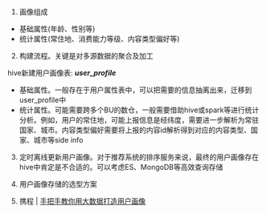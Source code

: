 1. 画像组成
 - 基础属性(年龄、性别等)
 - 统计属性(常住地、消费能力等级、内容类型偏好等)
 
2. 构建流程。关键是对多源数据的聚合及加工

hive新建用户画像表: ***user_profile***
 - 基础属性。一般存在于用户属性表中，可以把需要的信息抽离出来，迁移到user_profile中
 - 统计属性。可能需要跨多个BU的数仓，一般需要借助hive或spark等进行统计分析。例如，用户的常住地，可能上报信息是经纬度，需要进一步解析为常驻国家、城市。内容类型偏好需要将上报的内容id解析得到对应的内容类型、国家、城市等side info

3. 定时离线更新用户画像。对于推荐系统的排序服务来说，最终的用户画像存在hive中肯定是不合适的。可以考虑ES、MongoDB等高效查询存储

4. 用户画像存储的选型方案

5. 携程 | [手把手教你用大数据打造用户画像](https://blog.csdn.net/chenjunji123456/article/details/54966633)
